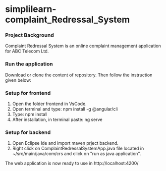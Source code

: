 # simplilearn-complaint_Redressal_System

<h3>Project Background</h3>
Complaint Redressal System is an online complaint management application for ABC Telecom Ltd.

<h3>Run the application</h3>
Download or clone the content of repository. Then follow the instruction given below:

<h3>Setup for frontend</h3>
<ol>
  <li>Open the folder frontend in VsCode.</li>
  <li>Open terminal and type: npm install -g @angular/cli</li>
  <li>Type: npm install</li>
  <li>After installation, in terminal paste: ng serve</li>
</ol>

<h3>Setup for backend</h3>
<ol>
  <li>Open Eclipse Ide and import maven prject backend.</li>
  <li>Right click on ComplaintRedressalSystemApp.java file located in ~/src/main/java/com/crs and click on "run as java application".</li>
</ol>

The web application is now ready to use in http://localhost:4200/
